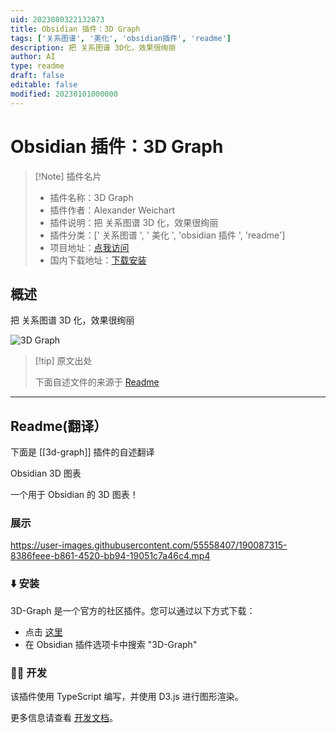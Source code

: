 ```yaml
---
uid: 2023080322132873
title: Obsidian 插件：3D Graph
tags: ['关系图谱', '美化', 'obsidian插件', 'readme']
description: 把 关系图谱 3D化，效果很绚丽
author: AI
type: readme
draft: false
editable: false
modified: 20230101000000
---
```


# Obsidian 插件：3D Graph

> [!Note] 插件名片
> - 插件名称：3D Graph
> - 插件作者：Alexander Weichart
> - 插件说明：把 关系图谱 3D 化，效果很绚丽
> - 插件分类：[' 关系图谱 ', ' 美化 ', 'obsidian 插件 ', 'readme']
> - 项目地址：[点我访问](https://github.com/AlexW00/obsidian-3d-graph)
> - 国内下载地址：[下载安装](https://pkmer.cn/products/plugin/pluginMarket/?3d-graph)

## 概述

把 关系图谱 3D 化，效果很绚丽

![3D Graph](https://cdn.pkmer.cn/covers/3d-graph.gif!pkmer)

> [!tip] 原文出处
>
>下面自述文件的来源于 [Readme](https://ghproxy.net/https://raw.githubusercontent.com/AlexW00/obsidian-3d-graph/master/README.md)
>

---

## Readme(翻译）

下面是 [[3d-graph]] 插件的自述翻译

Obsidian 3D 图表

一个用于 Obsidian 的 3D 图表！

### 展示

<https://user-images.githubusercontent.com/55558407/190087315-8386feee-b861-4520-bb94-19051c7a46c4.mp4>

### ⬇️ 安装

3D-Graph 是一个官方的社区插件。您可以通过以下方式下载：

- 点击 [这里](https://obsidian.md/plugins?id=3d-graph)
- 在 Obsidian 插件选项卡中搜索 "3D-Graph"

### 👨‍💻 开发

该插件使用 TypeScript 编写，并使用 D3.js 进行图形渲染。

更多信息请查看 [开发文档](docs/dev-docs.md)。
